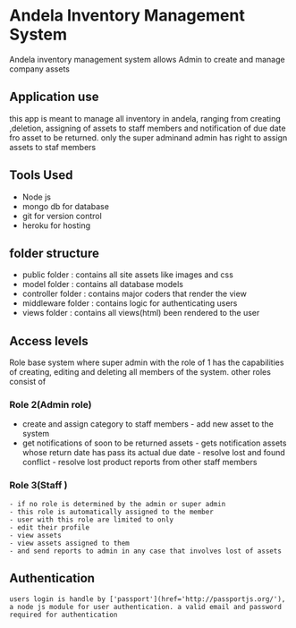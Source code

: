 # Andela Inventory Management System
Andela inventory management system
allows Admin to create and manage company assets

## Application use
this app is meant to manage all inventory in andela, ranging from creating ,deletion, assigning of assets to staff members and notification of due date fro asset to be returned. only the super adminand admin has right to assign assets to staf members

## Tools Used
- Node js
- mongo db for database
- git for version control
- heroku for hosting


## folder structure
- public folder : contains all site assets like images and css
- model folder : contains all database models
- controller folder : contains major coders that render the view
- middleware folder : contains logic for authenticating users
- views folder : contains all views(html) been rendered to the user


## Access levels
Role base system where super admin with the role of 1
has the capabilities of creating, editing and deleting
all members of the system. other roles consist of

### Role 2(Admin role)
   - create and assign category to staff members
    - add new asset to the system
   -  get notifications of soon to be returned assets
    - gets notification assets whose return date has pass its actual due date
    - resolve lost and found conflict
    - resolve lost product reports  from other staff members

### Role 3(Staff )
    - if no role is determined by the admin or super admin
    - this role is automatically assigned to the member
    - user with this role are limited to only
    - edit their profile
    - view assets
    - view assets assigned to them
    - and send reports to admin in any case that involves lost of assets

## Authentication
    users login is handle by ['passport'](href='http://passportjs.org/'), a node js module for user authentication. a valid email and password required for authentication



